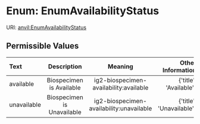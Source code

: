 
# Enum: EnumAvailabilityStatus



URI: [anvil:EnumAvailabilityStatus](https://anvilproject.org/acr-harmonized-data-model/EnumAvailabilityStatus)


## Permissible Values

| Text | Description | Meaning | Other Information |
| :--- | :---: | :---: | ---: |
| available | Biospecimen is Available | ig2-biospecimen-availability:available | {'title': 'Available'} |
| unavailable | Biospecimen is Unavailable | ig2-biospecimen-availability:unavailable | {'title': 'Unavailable'} |

